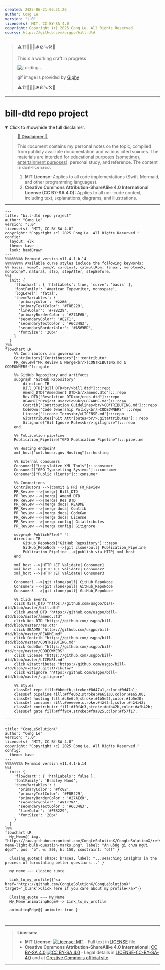 ```yaml
---
created: 2025-06-21 05:31:26
author: Cong Le
version: "1.0"
license(s): MIT, CC BY-SA 4.0
copyright: Copyright (c) 2025 Cong Le. All Rights Reserved.
source: https://github.com/usgpo/bill-dtd
---
```



> ⚠️🏗️🚧🦺🧱🪵🪨🪚🛠️👷
> 
> This is a working draft in progress
> 
> ![Loading...](https://media2.giphy.com/media/v1.Y2lkPTc5MGI3NjExMXVjejV3dnVjc2o5MXd3eXBvcDR1cHlzbHQ1Z2R6YjY0ZHpmdjJ6OCZlcD12MV9pbnRlcm5hbF9naWZfYnlfaWQmY3Q9Zw/hL9q5k9dk9l0wGd4e0/giphy.gif)
>
> gif image is provided by [Giphy](https://giphy.com)
> 
> ⚠️🏗️🚧🦺🧱🪵🪨🪚🛠️👷


----


# bill-dtd repo project
<details open>
<summary>Click to show/hide the full disclaimer.</summary>
   
> <ins>📢 **Disclaimer** 🚨</ins>
>
> This document contains my personal notes on the topic,
> compiled from publicly available documentation and various cited sources.
> The materials are intended for educational purposes (<ins>sometimes, entertainment purposes</ins>), personal study, and reference.
> The content is dual-licensed:
> 1. **MIT License:** Applies to all code implementations (Swift, Mermaid, and other programming languages).
> 2. **Creative Commons Attribution-ShareAlike 4.0 International License (CC BY-SA 4.0):** Applies to all non-code content, including text, explanations, diagrams, and illustrations.

</details>


----

```mermaid
---
title: "bill-dtd repo project"
author: "Cong Le"
version: "1.0"
license(s): "MIT, CC BY-SA 4.0"
copyright: "Copyright (c) 2025 Cong Le. All Rights Reserved."
config:
  layout: elk
  theme: base
  look: handDrawn
---
%%%%%%%% Mermaid version v11.4.1-b.14
%%%%%%%% Available curve styles include the following keywords:
%% basis, bumpX, bumpY, cardinal, catmullRom, linear, monotoneX, monotoneY, natural, step, stepAfter, stepBefore.
%%{
  init: {
    'flowchart': { 'htmlLabels': true, 'curve': 'basis' },
    'fontFamily': 'American Typewriter, monospace',
    'logLevel': 'fatal',
    'themeVariables': {
      'primaryColor': '#22BB',
      'primaryTextColor': '#F8B229',
      'lineColor': '#F8B229',
      'primaryBorderColor': '#27AE60',
      'secondaryColor': '#E2F1',
      'secondaryTextColor': '#6C3483',
      'secondaryBorderColor': '#A569BD',
      'fontSize': '20px'
    }
  }
}%%
flowchart LR
    %% Contributors and governance
    Contributors["Contributors"]:::contributor
    PR_Review["PR Review & Merge<br/>(CONTRIBUTING.md & CODEOWNERS)"]:::gate

    %% GitHub Repository and artifacts
    subgraph "GitHub Repository" 
        direction TB
        Bill_DTD["Bill DTD<br/>bill.dtd"]:::repo
        Amend_DTD["Amendment DTD<br/>amend.dtd"]:::repo
        Res_DTD["Resolution DTD<br/>res.dtd"]:::repo
        README["Project Overview<br/>README.md"]:::repo
        Contrib["Contribution Guidelines<br/>CONTRIBUTING.md"]:::repo
        CodeOwn["Code Ownership Policy<br/>CODEOWNERS"]:::repo
        License["License Terms<br/>LICENSE.md"]:::repo
        Gitattributes["Git Attributes<br/>.gitattributes"]:::repo
        Gitignore["Git Ignore Rules<br/>.gitignore"]:::repo
    end

    %% Publication pipeline
    Publication_Pipeline["GPO Publication Pipeline"]:::pipeline

    %% Hosting endpoint
    xml_host["xml.house.gov Hosting"]:::hosting

    %% External consumers
    Consumer1["Legislative XML Tools"]:::consumer
    Consumer2["GPO Typesetting Systems"]:::consumer
    Consumer3["Public Clients"]:::consumer

    %% Connections
    Contributors -->|commit & PR| PR_Review
    PR_Review -->|merge| Bill_DTD
    PR_Review -->|merge| Amend_DTD
    PR_Review -->|merge| Res_DTD
    PR_Review -->|merge docs| README
    PR_Review -->|merge docs| Contrib
    PR_Review -->|merge docs| CodeOwn
    PR_Review -->|merge docs| License
    PR_Review -->|merge config| Gitattributes
    PR_Review -->|merge config| Gitignore

    subgraph PublishFlow[" "]
    direction TB
        GitHub_RepoNode["GitHub Repository"]:::repo
        GitHub_RepoNode -->|git clone/pull| Publication_Pipeline
        Publication_Pipeline -->|publish via HTTP| xml_host
    end

    xml_host -->|HTTP GET Validate| Consumer1
    xml_host -->|HTTP GET Validate| Consumer2
    xml_host -->|HTTP GET Validate| Consumer3

    Consumer1 -->|git clone/pull| GitHub_RepoNode
    Consumer2 -->|git clone/pull| GitHub_RepoNode
    Consumer3 -->|git clone/pull| GitHub_RepoNode

    %% Click Events
    click Bill_DTD "https://github.com/usgpo/bill-dtd/blob/master/bill.dtd"
    click Amend_DTD "https://github.com/usgpo/bill-dtd/blob/master/amend.dtd"
    click Res_DTD "https://github.com/usgpo/bill-dtd/blob/master/res.dtd"
    click README "https://github.com/usgpo/bill-dtd/blob/master/README.md"
    click Contrib "https://github.com/usgpo/bill-dtd/blob/master/CONTRIBUTING.md"
    click CodeOwn "https://github.com/usgpo/bill-dtd/tree/master/CODEOWNERS"
    click License "https://github.com/usgpo/bill-dtd/blob/master/LICENSE.md"
    click Gitattributes "https://github.com/usgpo/bill-dtd/blob/master/.gitattributes"
    click Gitignore "https://github.com/usgpo/bill-dtd/blob/master/.gitignore"

    %% Styles
    classDef repo fill:#bbdefb,stroke:#0d47a1,color:#0d47a1;
    classDef pipeline fill:#ffe0b2,stroke:#e65100,color:#e65100;
    classDef hosting fill:#c8e6c9,stroke:#1b5e20,color:#1b5e20;
    classDef consumer fill:#eeeeee,stroke:#424242,color:#424242;
    classDef contributor fill:#f0f4c3,stroke:#afb42b,color:#afb42b;
    classDef gate fill:#fff9c4,stroke:#f9a825,color:#f57f17;

```

-----

<!-- 
```mermaid
%% Current Mermaid version
info
```  -->


```mermaid
---
title: "CongLeSolutionX"
author: "Cong Le"
version: "1.0"
license(s): "MIT, CC BY-SA 4.0"
copyright: "Copyright (c) 2025 Cong Le. All Rights Reserved."
config:
  theme: base
---
%%%%%%%% Mermaid version v11.4.1-b.14
%%{
  init: {
    'flowchart': { 'htmlLabels': false },
    'fontFamily': 'Bradley Hand',
    'themeVariables': {
      'primaryColor': '#fc82',
      'primaryTextColor': '#F8B229',
      'primaryBorderColor': '#27AE60',
      'secondaryColor': '#81c784',
      'secondaryTextColor': '#6C3483',
      'lineColor': '#F8B229',
      'fontSize': '20px'
    }
  }
}%%
flowchart LR
  My_Meme@{ img: "https://raw.githubusercontent.com/CongLeSolutionX/CongLeSolutionX/refs/heads/main/assets/images/My-meme-light-bulb-question-marks.png", label: "Ăn uống gì chưa ngừi đẹp?", pos: "b", w: 200, h: 150, constraint: "off" }

  Closing_quote@{ shape: braces, label: "...searching insights in the process of formulating better questions..." }
    
  My_Meme ~~~ Closing_quote
    
  Link_to_my_profile{{"<a href='https://github.com/CongLeSolutionX/CongLeSolutionX' target='_blank'>Click here if you care about my profile</a>"}}

  Closing_quote ~~~ My_Meme
  My_Meme animatingEdge@--> Link_to_my_profile
  
  animatingEdge@{ animate: true }



```

---
>**Licenses:**
>
>- **MIT License:**  [![License: MIT](https://img.shields.io/badge/License-MIT-yellow.svg)](LICENSE) - Full text in [LICENSE](LICENSE) file.
>- **Creative Commons Attribution-ShareAlike 4.0 International**: [CC BY-SA 4.0](https://creativecommons.org/licenses/by-sa/4.0/) [![CC BY-SA 4.0](https://licensebuttons.net/l/by-sa/4.0/88x31.png)](https://creativecommons.org/licenses/by-sa/4.0/) - Legal details in [LICENSE-CC-BY-SA-4.0](THE_PAST/LICENSE-CC-BY-SA-4.0) and at [Creative Commons official site](https://creativecommons.org/licenses/by-sa/4.0/).
>
---